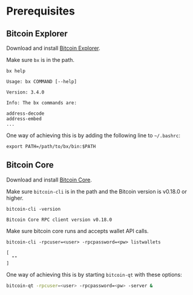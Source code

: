 # Prerequisites

## Bitcoin Explorer

Download and install [Bitcoin Explorer](https://github.com/libbitcoin/libbitcoin-explorer/wiki/Download-BX).

Make sure `bx` is in the path.

```
bx help
```
```
Usage: bx COMMAND [--help]

Version: 3.4.0

Info: The bx commands are:

address-decode
address-embed
...
```

One way of achieving this is by adding the following line to `~/.bashrc`:

```
export PATH=/path/to/bx/bin:$PATH
```

## Bitcoin Core

Download and install [Bitcoin Core](https://bitcoincore.org/en/download/).

Make sure `bitcoin-cli` is in the path and the Bitcoin version is v0.18.0 or higher.

```
bitcoin-cli -version
```
```
Bitcoin Core RPC client version v0.18.0
```

Make sure bitcoin core runs and accepts wallet API calls.
```
bitcoin-cli -rpcuser=<user> -rpcpassword=<pw> listwallets
```
```
[
  ""
]
```

One way of achieving this is by starting `bitcoin-qt` with these options:
```bash
bitcoin-qt -rpcuser=<user> -rpcpassword=<pw> -server &
```


